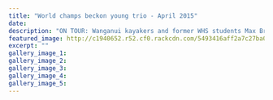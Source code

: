 ```yaml
---
title: "World champs beckon young trio - April 2015"
date: 
description: "ON TOUR: Wanganui kayakers and former WHS students Max Brown (left), Toby Brooke, Aiden Nossiter, before heading off to the junior worlds last year, from Wanganui Chronicle article 23/4/15..."
featured_image: http://c1940652.r52.cf0.rackcdn.com/5493416aff2a7c27ba001152/Kyakers-going-to-sydney-2015,-chronicle-10-Dec-2014.jpg
excerpt: ""
gallery_image_1: 
gallery_image_2: 
gallery_image_3: 
gallery_image_4: 
gallery_image_5: 
---
```

